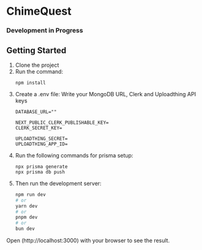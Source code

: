 # ChimeQuest
### Development in Progress

## Getting Started
1. Clone the project
2. Run the command:
   ```
   npm install
   ```
3. Create a .env file:
   Write your MongoDB URL, Clerk and Uploadthing API keys
   ```
   DATABASE_URL=""

   NEXT_PUBLIC_CLERK_PUBLISHABLE_KEY=
   CLERK_SECRET_KEY=

   UPLOADTHING_SECRET=
   UPLOADTHING_APP_ID=
   ```
4. Run the following commands for prisma setup:
   ```
   npx prisma generate
   npx prisma db push
   ```  
5. Then run the development server:
   ```bash
   npm run dev
   # or
   yarn dev
   # or
   pnpm dev
   # or
   bun dev
   ```

Open (http://localhost:3000) with your browser to see the result.
